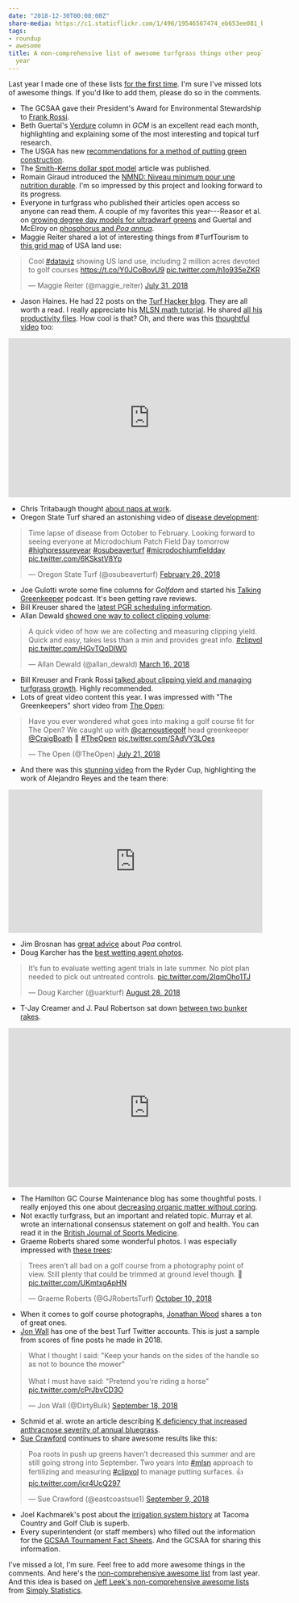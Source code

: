 ```yaml
---
date: "2018-12-30T00:00:00Z"
share-media: https://c1.staticflickr.com/1/496/19546567474_eb653ee081_b_d.jpg
tags:
- roundup
- awesome
title: A non-comprehensive list of awesome turfgrass things other people did this
  year
---
```


Last year I made one of these lists [for the first time](https://www.asianturfgrass.com/2017-12-24-a-non-comprehensive-list-of-awesome-things-other-people-did-in-turfgrass-this-year/). I'm sure I've missed lots of awesome things. If you'd like to add them, please do so in the comments.

* The GCSAA gave their President's Award for Environmental Stewardship to [Frank Rossi](https://www.gcmonline.com/course/environment/news/frank-rossi).
* Beth Guertal's [Verdure](https://www.gcmonline.com/tags?taxonomy=tags&propertyName=tags&taxon=verdure) column in *GCM* is an excellent read each month, highlighting and explaining some of the most interesting and topical turf research.
* The USGA has new [recommendations for a method of putting green construction](http://archive.lib.msu.edu/tic/usgamisc/monos/2018recommendationsmethodputtinggreen.pdf).
* The [Smith-Kerns dollar spot model](https://journals.plos.org/plosone/article?id=10.1371/journal.pone.0194216) article was published.
* Romain Giraud introduced the [NMND: Niveau minimum pour une nutrition durable](http://cliniquedugazon.fr/index.php/2018/10/19/nmnd-niveau-minimum-pour-une-nutrition-durable-des-greens-de-golf/). I'm so impressed by this project and looking forward to its progress.
* Everyone in turfgrass who published their articles open access so anyone can read them. A couple of my favorites this year---Reasor et al. on [growing degree day models for ultradwarf greens](https://dl.sciencesocieties.org/publications/cs/abstracts/58/4/1801) and Guertal and McElroy on [phosphorus and *Poa annua*](https://dl.sciencesocieties.org/publications/aj/abstracts/110/6/2165).
* Maggie Reiter shared a lot of interesting things from #TurfTourism to [this grid map](https://twitter.com/maggie_reiter/status/1024344933090484225) of USA land use:

<blockquote class="twitter-tweet" data-lang="en"><p lang="en" dir="ltr">Cool <a href="https://twitter.com/hashtag/dataviz?src=hash&amp;ref_src=twsrc%5Etfw">#dataviz</a> showing US land use, including 2 million acres devoted to golf courses <a href="https://t.co/Y0JCoBovU9">https://t.co/Y0JCoBovU9</a> <a href="https://t.co/h1o935eZKR">pic.twitter.com/h1o935eZKR</a></p>&mdash; Maggie Reiter (@maggie_reiter) <a href="https://twitter.com/maggie_reiter/status/1024344933090484225?ref_src=twsrc%5Etfw">July 31, 2018</a></blockquote>
<script async src="https://platform.twitter.com/widgets.js" charset="utf-8"></script>

* Jason Haines. He had 22 posts on the [Turf Hacker blog](http://www.turfhacker.com/). They are all worth a read. I really appreciate his [MLSN math tutorial](http://www.turfhacker.com/2018/03/mlsn-math-step-by-step.html). He shared [all his productivity files](http://www.turfhacker.com/p/jasons-productivity-file.html). How cool is that? Oh, and there was this [thoughtful video](https://youtu.be/qylXG7HWwj8) too: 

<iframe width="560" height="315" src="https://www.youtube.com/embed/qylXG7HWwj8" frameborder="0" allow="accelerometer; autoplay; encrypted-media; gyroscope; picture-in-picture" allowfullscreen></iframe>

* Chris Tritabaugh thought [about naps at work](https://twitter.com/ct_turf/status/965798089327038464). 
* Oregon State Turf shared an astonishing video of [disease development](https://twitter.com/osubeaverturf/status/968174113805053953):

<blockquote class="twitter-tweet" data-lang="en"><p lang="en" dir="ltr">Time lapse of disease from October to February. Looking forward to seeing everyone at Microdochium Patch Field Day tomorrow <a href="https://twitter.com/hashtag/highpressureyear?src=hash&amp;ref_src=twsrc%5Etfw">#highpressureyear</a> <a href="https://twitter.com/hashtag/osubeaverturf?src=hash&amp;ref_src=twsrc%5Etfw">#osubeaverturf</a> <a href="https://twitter.com/hashtag/microdochiumfieldday?src=hash&amp;ref_src=twsrc%5Etfw">#microdochiumfieldday</a> <a href="https://t.co/6KSkstV8Yp">pic.twitter.com/6KSkstV8Yp</a></p>&mdash; Oregon State Turf (@osubeaverturf) <a href="https://twitter.com/osubeaverturf/status/968174113805053953?ref_src=twsrc%5Etfw">February 26, 2018</a></blockquote>
<script async src="https://platform.twitter.com/widgets.js" charset="utf-8"></script>

* Joe Gulotti wrote some fine columns for *Golfdom* and started his [Talking Greenkeeper](https://itunes.apple.com/us/podcast/the-talking-greenkeeper/id1435947281?mt=2#episodeGuid=9a57de3fbe4448fb94e71d0572fc7783) podcast. It's been getting rave reviews.
* Bill Kreuser shared the [latest PGR scheduling information](https://youtu.be/XbNv5WKcMvM).
* Allan Dewald [showed one way to collect clipping volume](https://twitter.com/allan_dewald/status/974735331500027904):

<blockquote class="twitter-video" data-lang="en"><p lang="en" dir="ltr">A quick video of how we are collecting and measuring clipping yield. Quick and easy, takes less than a min and provides great info. <a href="https://twitter.com/hashtag/clipvol?src=hash&amp;ref_src=twsrc%5Etfw">#clipvol</a> <a href="https://t.co/HGvTQoDIW0">pic.twitter.com/HGvTQoDIW0</a></p>&mdash; Allan Dewald (@allan_dewald) <a href="https://twitter.com/allan_dewald/status/974735331500027904?ref_src=twsrc%5Etfw">March 16, 2018</a></blockquote>
<script async src="https://platform.twitter.com/widgets.js" charset="utf-8"></script>

* Bill Kreuser and Frank Rossi [talked about clipping yield and managing turfgrass growth](http://www.turfnet.com/blog/4/entry-1588-dr-bill-kreuser-clipping-yield-and-managing-turfgrass-growth/). Highly recommended.
* Lots of great video content this year. I was impressed with "The Greenkeepers" short video from [The Open](https://twitter.com/TheOpen/status/1020611298353188865):

<blockquote class="twitter-tweet" data-lang="en"><p lang="en" dir="ltr">Have you ever wondered what goes into making a golf course fit for The Open? We caught up with <a href="https://twitter.com/carnoustiegolf?ref_src=twsrc%5Etfw">@carnoustiegolf</a> head greenkeeper <a href="https://twitter.com/CraigBoath?ref_src=twsrc%5Etfw">@CraigBoath</a> 🚜 <a href="https://twitter.com/hashtag/TheOpen?src=hash&amp;ref_src=twsrc%5Etfw">#TheOpen</a> <a href="https://t.co/SAdVY3LOes">pic.twitter.com/SAdVY3LOes</a></p>&mdash; The Open (@TheOpen) <a href="https://twitter.com/TheOpen/status/1020611298353188865?ref_src=twsrc%5Etfw">July 21, 2018</a></blockquote>
<script async src="https://platform.twitter.com/widgets.js" charset="utf-8"></script>

* And there was this [stunning video](https://vimeo.com/303374541) from the Ryder Cup, highlighting the work of Alejandro Reyes and the team there:

<div style="padding:56.25% 0 0 0;position:relative;"><iframe src="https://player.vimeo.com/video/303374541?title=0&byline=0&portrait=0" style="position:absolute;top:0;left:0;width:100%;height:100%;" frameborder="0" webkitallowfullscreen mozallowfullscreen allowfullscreen></iframe></div><script src="https://player.vimeo.com/api/player.js"></script>

* Jim Brosnan has [great advice](https://medium.com/@UTTurfWeeds/preparing-for-poa-8b2afaa48da5) about *Poa* control.
* Doug Karcher has the [best wetting agent photos](https://twitter.com/uarkturf/status/1034427142707335168).

<blockquote class="twitter-tweet" data-lang="en"><p lang="en" dir="ltr">It’s fun to evaluate wetting agent trials in late summer.  No plot plan needed to pick out untreated controls. <a href="https://t.co/2IqmOho1TJ">pic.twitter.com/2IqmOho1TJ</a></p>&mdash; Doug Karcher (@uarkturf) <a href="https://twitter.com/uarkturf/status/1034427142707335168?ref_src=twsrc%5Etfw">August 28, 2018</a></blockquote>
<script async src="https://platform.twitter.com/widgets.js" charset="utf-8"></script>

* T-Jay Creamer and J. Paul Robertson sat down [between two bunker rakes](https://youtu.be/uh31TUchm5k).

<iframe width="560" height="315" src="https://www.youtube.com/embed/uh31TUchm5k?rel=0" frameborder="0" allow="autoplay; encrypted-media" allowfullscreen></iframe>

* The Hamilton GC Course Maintenance blog has some thoughtful posts. I really enjoyed this one about [decreasing organic matter without coring](https://hamiltongcmaintenance.blogspot.com/2018/08/organic-matter-and-other-geeky-stuff.html).
* Not exactly turfgrass, but an important and related topic. Murray et al. wrote an international consensus statement on golf and health. You can read it in the [British Journal of Sports Medicine](https://bjsm.bmj.com/content/early/2018/08/20/bjsports-2018-099509).
* Graeme Roberts shared some wonderful photos. I was especially impressed with [these trees](https://twitter.com/GJRobertsTurf/status/1050049326150500352):

<blockquote class="twitter-tweet" data-lang="en"><p lang="en" dir="ltr">Trees aren’t all bad on a golf course from a photography point of view. Still plenty that could be trimmed at ground level though. 🌲 <a href="https://t.co/UKmtxgApHN">pic.twitter.com/UKmtxgApHN</a></p>&mdash; Graeme Roberts (@GJRobertsTurf) <a href="https://twitter.com/GJRobertsTurf/status/1050049326150500352?ref_src=twsrc%5Etfw">October 10, 2018</a></blockquote>
<script async src="https://platform.twitter.com/widgets.js" charset="utf-8"></script>

* When it comes to golf course photographs, [Jonathan Wood](https://twitter.com/jonwood1978) shares a ton of great ones.
* [Jon Wall](https://twitter.com/DirtyBulk) has one of the best Turf Twitter accounts. This is just a sample from scores of fine posts he made in 2018. 

<blockquote class="twitter-tweet" data-lang="en"><p lang="en" dir="ltr">What I thought I said:   &quot;Keep your hands on the sides of the handle so as not to bounce the mower&quot;<br><br>What I must have said:  &quot;Pretend you&#39;re riding a horse&quot; <a href="https://t.co/cPrJbvCD3O">pic.twitter.com/cPrJbvCD3O</a></p>&mdash; Jon Wall (@DirtyBulk) <a href="https://twitter.com/DirtyBulk/status/1041981901722939392?ref_src=twsrc%5Etfw">September 18, 2018</a></blockquote>
<script async src="https://platform.twitter.com/widgets.js" charset="utf-8"></script>

* Schmid et al. wrote an article describing [K deficiency that increased anthracnose severity of annual bluegrass](https://dl.sciencesocieties.org/publications/aj/abstracts/0/0/agronj2018.03.0147?access=0&view=article).
* [Sue Crawford](https://twitter.com/eastcoastsue1) continues to share awesome results like this:

<blockquote class="twitter-tweet" data-lang="en"><p lang="en" dir="ltr">Poa roots in push up greens haven’t decreased this summer and are still going strong into September. Two years into <a href="https://twitter.com/hashtag/mlsn?src=hash&amp;ref_src=twsrc%5Etfw">#mlsn</a> approach to fertilizing and measuring <a href="https://twitter.com/hashtag/clipvol?src=hash&amp;ref_src=twsrc%5Etfw">#clipvol</a> to manage putting surfaces. 👍 <a href="https://t.co/icr4UcQ297">pic.twitter.com/icr4UcQ297</a></p>&mdash; Sue Crawford (@eastcoastsue1) <a href="https://twitter.com/eastcoastsue1/status/1038852343360565248?ref_src=twsrc%5Etfw">September 9, 2018</a></blockquote>
<script async src="https://platform.twitter.com/widgets.js" charset="utf-8"></script>

* Joel Kachmarek's post about the [irrigation system history](http://www.tacomaturf.net/2018/08/the-irrigation-system-history.html) at Tacoma Country and Golf Club is superb.
* Every superintendent (or staff members) who filled out the information for the [GCSAA Tournament Fact Sheets](https://www.gcsaa.org/media/tournament-fact-sheets). And the GCSAA for sharing this information. 

I've missed a lot, I'm sure. Feel free to add more awesome things in the comments. And here's the [non-comprehensive awesome list](https://www.asianturfgrass.com/2017-12-24-a-non-comprehensive-list-of-awesome-things-other-people-did-in-turfgrass-this-year/) from last year. And this idea is based on [Jeff Leek's non-comprehensive awesome lists](https://simplystatistics.org/2017/12/20/a-non-comprehensive-list-of-awesome-things-other-people-did-in-2017/) from [Simply Statistics](https://simplystatistics.org/).








